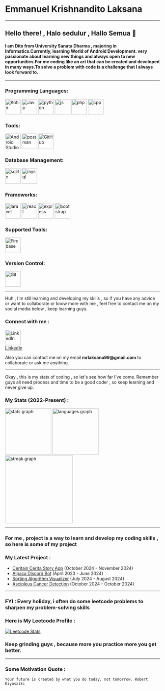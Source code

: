 # Emmanuel Krishnandito Laksana

---

## Hello there! , Halo sedulur , Hallo Semua 👋

#### I am Dito from University Sanata Dharma , majoring in Informatics.Currently, learning World of Android Development. very passionate about learning new things and always open to new opportunities.For me coding like an art that can be created and developed in many ways.To solve a problem with code is a challenge that I always look forward to.

---

### Programming Languages:
<p align="left">
<img alt="Kotlin" width="50px" src="https://img.icons8.com/color/48/000000/kotlin--v3.png" />
<img  alt="Java" width=50px" src="https://cdn.jsdelivr.net/gh/devicons/devicon@latest/icons/java/java-original.svg" />
<img  alt="python" width="50px" src="https://cdn.jsdelivr.net/gh/devicons/devicon@latest/icons/python/python-original.svg" />
<img  alt="js" width="50px" src="https://cdn.jsdelivr.net/gh/devicons/devicon@latest/icons/javascript/javascript-original.svg" />
<img alt="php" width="50px" src="https://cdn.jsdelivr.net/gh/devicons/devicon@latest/icons/php/php-original.svg">
<img  alt="cpp" width="50px" src="https://cdn.jsdelivr.net/gh/devicons/devicon@latest/icons/cplusplus/cplusplus-original.svg" />
</p>

### Tools:
<p align="left">
<img alt="Android Studio" width="50px" src="https://img.icons8.com/color/48/000000/android-studio--v3.png" />
<img  alt="postman" width="50px" src="https://cdn.jsdelivr.net/gh/devicons/devicon@latest/icons/postman/postman-original.svg" />
<img alt="GitHub" width="50px" src="https://img.icons8.com/fluent/48/000000/github.png" />
</p>

### Database Management:
<p align="left">
<img  alt="sqlite" width="50px" src="https://cdn.jsdelivr.net/gh/devicons/devicon@latest/icons/sqlite/sqlite-original.svg" />
<img  alt="mysql" width="50px" src="https://cdn.jsdelivr.net/gh/devicons/devicon@latest/icons/mysql/mysql-original.svg" />
</p>


### Frameworks:
<p align="left">
<img alt="laravel" width="50px" src="https://cdn.jsdelivr.net/gh/devicons/devicon@latest/icons/laravel/laravel-original.svg">
<img alt="react" width="50px" src="https://cdn.jsdelivr.net/gh/devicons/devicon@latest/icons/react/react-original.svg">
<img alt="express" width="50px" src="https://cdn.jsdelivr.net/gh/devicons/devicon@latest/icons/express/express-original.svg">
<img alt="bootstrap" width="50px" src="https://cdn.jsdelivr.net/gh/devicons/devicon@latest/icons/bootstrap/bootstrap-original.svg">
</p>

### Supported Tools:
<p align="left">
<img alt="Firebase" width="50px" src="https://img.icons8.com/color/48/000000/firebase.png" />
</p>

### Version Control:
<p align="left">
<img alt="Git" width="50px" src="https://img.icons8.com/color/48/000000/git.png" />
</p>

--- 
Huh , I'm still learning and developing my skills , so if you have any advice or want to collaborate or know more with
me , feel free to contact me on my social media below , keep learning guys.

### Connect with me :
<p align="left">
<img alt="LinkedIn" width="50px" src="https://cdn.jsdelivr.net/gh/devicons/devicon@latest/icons/linkedin/linkedin-original.svg" /><br>
<a href="www.linkedin.com/in/emmanuel-krishnandito-laksana-3981b2251">LinkedIn</a>
</p>
Also you can contact me on my email  
<b>mrlaksana99@gmail.com</b> to collaborate or ask me anything.

--- 
Okay , this is my stats of coding , so let's see how far I've come.
Remember guys all need process and time to be a good coder , so keep learning and never give up.
### My Stats (2022-Present) :

<img src="https://github-readme-stats.vercel.app/api?username=KrishnanditoLksn&hide_title=false&hide_rank=false&show_icons=true&include_all_commits=true&count_private=true&disable_animations=false&theme=dracula&locale=en&hide_border=false&order=1" height="150" alt="stats graph"  />
<img src="https://github-readme-stats.vercel.app/api/top-langs?username=KrishnanditoLksn&locale=en&hide_title=false&layout=compact&card_width=320&langs_count=5&theme=dracula&hide_border=false&order=2" height="150" alt="languages graph"  />
<img src="https://streak-stats.demolab.com?user=KrishnanditoLksn&locale=en&mode=daily&theme=dark&hide_border=false&border_radius=5&order=3" height="220" alt="streak graph"  />


---

### For me , project is a way to learn and develop my coding skills , so here is some of my project
### My Latest Project :
- [Ceritain Cerita Story App](https://github.com/KrishnanditoLksn/CeritainCerita)  (October 2024 - November 2024)
- [Alpaca Discord Bot](https://github.com/KrishnanditoLksn/Alpaca)  (April 2023 - June 2024)
- [Sorting Algorithm Visualizer](https://github.com/KrishnanditoLksn/sort_viz) (July 2024 - August 2024)
- [Ascipleus Cancer Detection](https://github.com/KrishnanditoLksn/AslepsiusCancerDetection) (October 2024 - October 2024)
--- 

### FYI : Every holiday, i often do some leetcode problems to sharpen my problem-solving skills

###  Here is My Leetcode Profile :
[![Leetcode Stats](https://leetcard.jacoblin.cool/KrishnanditoLksn?theme=wtf&extension=activity)](https://leetcode.com/KrishnanditoLksn)

### Keep grinding guys , because more you practice more you get better.

---

### Some Motivation Quote :
 `Your future is created by what you do today, not tomorrow. Robert Kiyosaiki`
